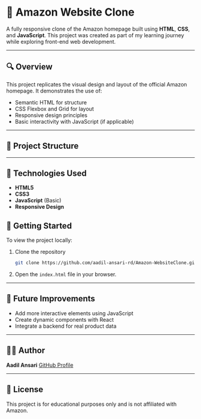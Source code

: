 
# 🛒 Amazon Website Clone

A fully responsive clone of the Amazon homepage built using **HTML**, **CSS**, and **JavaScript**. This project was created as part of my learning journey while exploring front-end web development.

---

## 🔍 Overview

This project replicates the visual design and layout of the official Amazon homepage. It demonstrates the use of:

- Semantic HTML for structure
- CSS Flexbox and Grid for layout
- Responsive design principles
- Basic interactivity with JavaScript (if applicable)

---

## 📁 Project Structure





---

## 🧰 Technologies Used

- **HTML5**
- **CSS3**
- **JavaScript** (Basic)
- **Responsive Design**




## 🚀 Getting Started

To view the project locally:

1. Clone the repository  
   ```bash
   git clone https://github.com/aadil-ansari-rd/Amazon-WebsiteClone.git


2. Open the `index.html` file in your browser.

---

## 📌 Future Improvements

* Add more interactive elements using JavaScript
* Create dynamic components with React
* Integrate a backend for real product data

---

## 🙋‍♂️ Author

**Aadil Ansari**
[GitHub Profile](https://github.com/aadil-ansari-rd)

---

## 📝 License

This project is for educational purposes only and is not affiliated with Amazon.
